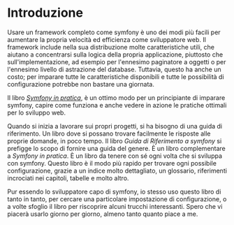 Introduzione
============

Usare un framework completo come symfony è uno dei modi più facili
per aumentare la propria velocità ed efficienza come sviluppatore web.
Il framework include nella sua distribuzione molte caratteristiche utili,
che aiutano a concentrarsi sulla logica della propria applicazione,
piuttosto che sull'implementazione, ad esempio per l'ennesimo paginatore
a oggetti o per l'ennesimo livello di astrazione del database. Tuttavia,
questo ha anche un costo; per imparare tutte le caratteristiche disponibili
e tutte le possibilità di configurazione potrebbe non bastare una giornata.

Il libro [*Symfony in pratica*](http://www.symfony-project.org/jobeet/1_4/Doctrine/it/),
è un ottimo modo per un principiante di imparare symfony, capire come funziona e anche
vedere in azione le pratiche ottimali per lo sviluppo web.

Quando si inizia a lavorare sui propri progetti, si ha bisogno di una guida
di riferimento. Un libro dove si possano trovare facilmente le risposte
alle proprie domande, in poco tempo. Il libro *Guida di Riferimento a symfony*
si prefigge lo scopo di fornire una guida del genere. È un libro
complementare a *Symfony in pratica*. È un libro da tenere con sé ogni
volta che si sviluppa con symfony. Questo libro è il modo più rapido per
trovare ogni possibile configurazione, grazie a un indice molto dettagliato,
un glossario, riferimenti incrociati nei capitoli, tabelle e molto altro.

Pur essendo lo sviluppatore capo di symfony, io stesso uso questo libro di
tanto in tanto, per cercare una particolare impostazione di configurazione,
o a volte sfoglio il libro per riscoprire alcuni trucchi interessanti. Spero
che vi piacerà usarlo giorno per giorno, almeno tanto quanto piace a me.
